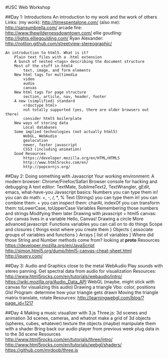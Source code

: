 #USC Web Workshop

##Day 1: Introductions
	An introduction to my work and the work of others
		Links:
		(my work): http://timespentalone.com/
		(also me): http://sansumbrella.com/
		arcade fire: http://www.thewildernessdowntown.com/
		ellie goudling: http://lights.elliegoulding.com/
		Ryan Alexander: http://notlion.github.com/streetview-stereographic/

	An introduction to html5. What is it?
		Plain text files with a .html extension
		A bunch of nested <tags> describing the document structure
		Most of the stuff in html4
			text, image, and form elements
		New html tags for multimedia
			video
			audio
			canvas
		New html tags for page structure
			section, article, nav, header, footer
		A new (simplified) standard
			<!doctype html>
			not totally supported (yes, there are older browsers out there)
			consider html5 boilerplate
		New ways of storing data
			Local databases
		Some implied technologies (not actually html5)
			WebGL, WebAudio
			geolocation
			newer, faster javascript
			CSS3 (including animation)
		Good Resources
			https://developer.mozilla.org/en/HTML/HTML5
			http://www.html5rocks.com/en/
			http://popcornjs.org/
  

##Day 2: Doing something with Javascript
	Your working environment:
		A modern browser: Chrome/Firefox/Safari
		Browser console for hacking and debugging
		A text editor: TextMate, SublimeText2, TextWrangler, gEdit, emacs, what-have-you
	Javascript basics:
		Numbers
			you can type them in!
			you can do math: +, -, /, *, %
		Text (Strings)
			you can type them in!
			you can combine them: +
			you can inspect them: charAt, indexOf
			you can transform them: toLowerCase, toUpperCase
		Variables
			Remembering those numbers and strings
			Modifying them later
	Drawing with javascript + html5 canvas:
		Our canvas lives in a variable
		Hello, Canvas!
			Drawing a circle
	More advanced javascript:
		Functions
			variables you can call on to do things
		Scope and closures
			{ things exist where you create them }
		Objects
			{ associate groups of variables and functions }
		Arrays
			[ list of variables ]
		Where did those String and Number methods come from?
			looking at __proto__
	Resources
		https://developer.mozilla.org/en/JavaScript
		http://simon.html5.org/dump/html5-canvas-cheat-sheet.html
		http://jquery.com/


##Day 3: Audio and Graphics close to the metal
	WebAudio
		Play sounds with stereo panning.
		Get spectral data from audio for visualization
		Resources:
			http://www.html5rocks.com/en/tutorials/webaudio/intro/
			https://wiki.mozilla.org/Audio_Data_API
	WebGL (maybe, might stick with canvas for visualizing this audio)
		Drawing a triangle
			Vbo: color, positions
			Glsl Program: determine how your triangle gets drawn
		Moving the triangle
			matrix translate, rotate
		Resources:
			http://learningwebgl.com/blog/?page_id=1217


##Day 4 Making a music visualizer with 3.js
	Three.js: 3d scenes and animation
		3d scenes, cameras, and whatnot
		make a grid of 3d objects (spheres, cubes, whatever)
		texture the objects
		(maybe) manipulate them with a shader
	Bring back our audio player from previous week
		plug data in to the 3d scene
	Resources
		http://www.html5rocks.com/en/tutorials/three/intro/
		http://www.html5rocks.com/en/tutorials/webgl/shaders/
		https://github.com/mrdoob/three.js
